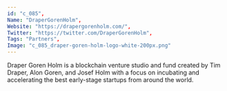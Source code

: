 ```yaml
--- 
id: "c_085", 
Name: "DraperGorenHolm", 
Website: "https://drapergorenholm.com/", 
Twitter: "https://twitter.com/DraperGorenHolm", 
Tags: "Partners", 
Image: "c_085_draper-goren-holm-logo-white-200px.png" 
--- 
```

<!--lang:en--> 
Draper Goren Holm is a blockchain venture studio and fund created by Tim Draper, Alon Goren, and Josef Holm with a focus on incubating and accelerating the best early-stage startups from around the world.
<!--lang:es--] 
Draper Goren Holm is a blockchain venture studio and fund created by Tim Draper, Alon Goren, and Josef Holm with a focus on incubating and accelerating the best early-stage startups from around the world.
<!--lang:de--] 
Draper Goren Holm is a blockchain venture studio and fund created by Tim Draper, Alon Goren, and Josef Holm with a focus on incubating and accelerating the best early-stage startups from around the world.
<!--lang:fr--] 
Draper Goren Holm is a blockchain venture studio and fund created by Tim Draper, Alon Goren, and Josef Holm with a focus on incubating and accelerating the best early-stage startups from around the world.
<!--lang:pl--] 
Draper Goren Holm is a blockchain venture studio and fund created by Tim Draper, Alon Goren, and Josef Holm with a focus on incubating and accelerating the best early-stage startups from around the world.
<!--lang:pt--] 
Draper Goren Holm is a blockchain venture studio and fund created by Tim Draper, Alon Goren, and Josef Holm with a focus on incubating and accelerating the best early-stage startups from around the world.
[!--lang:*--> 
